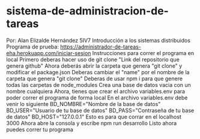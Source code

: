 # sistema-de-administracion-de-tareas
Por: Alan Elizalde Hernández 5IV7
Introducción a los sistemas distribuidos
Programa de prueba: https://administrador-de-tareas-eha.herokuapp.com/iniciar-sesion
Instrucciones para correr el programa en local
Primero deberas hacer uso de git clone "Link del repositorio que genera github"
Ahora deberás abrir la carpeta que genera "git clone" y modificar el package.json
Deberas cambiar el "name" por el nombre de la carpeta que genera "git clone"
Deberas de usar npm i para que genere todas las carpetas de node_modules
Crea una base de datos vacia con un nombre cualquiera
Ahora, tienes que crear el archivo variables.env para poder correr el programa de forma local
En el archivo variables.env debe venir lo siguiente
BD_NOMBRE="Nombre de la base de datos"
BD_USER="Usuario de tu base de datos"
BD_PASS="Contraseña de tu base de datos"
BD_HOST="127.0.0.1" Esto es para que corrar en el localhost 3000
Ahora abre la consola y escribe npm run desarrollo
Listo ahora puedes correr tu programa